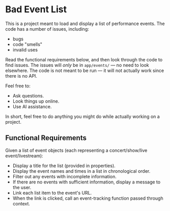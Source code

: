 # Bad Event List

This is a project meant to load and display a list of performance events. The code has a number of issues, including:

- bugs
- code "smells"
- invalid uses

Read the functional requirements below, and then look through the code to find issues. The issues will _only_ be in `app/events/` — no need to look elsewhere. The code is not meant to be run — it will not actually work since there is no API.

Feel free to:

- Ask questions.
- Look things up online.
- Use AI assistance.

In short, feel free to do anything you might do while actually working on a project.

## Functional Requirements

Given a list of event objects (each representing a concert/show/live event/livestream):

- Display a title for the list (provided in properties).
- Display the event names and times in a list in chronological order.
- Filter out any events with incomplete information.
- If there are no events with sufficient information, display a message to the user.
- Link each list item to the event's URL.
- When the link is clicked, call an event-tracking function passed through context.
